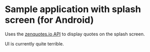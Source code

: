 # Sample application with splash screen (for Android)

Uses the [zenquotes.io API](https://zenquotes.io/) to display quotes on the splash screen.

UI is currently quite terrible.
